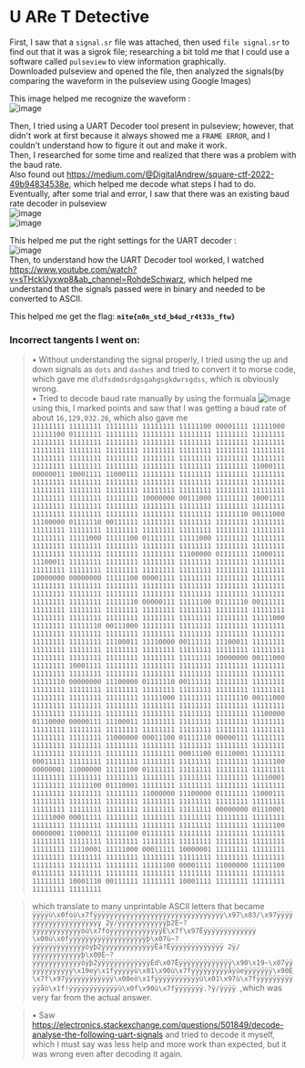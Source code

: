 # U ARe T Detective
First, I saw that a `signal.sr` file was attached, then used `file signal.sr` to find out that it was a sigrok file; researching a bit told me that I could use a software called `pulseview` to view information graphically.   
Downloaded pulseview and opened the file, then analyzed the signals(by comparing the waveform in the pulseview using Google Images)   

This image helped me recognize the waveform :   
![image](https://github.com/user-attachments/assets/e3daf064-21ed-4383-8c62-811aac6afdfd) 

Then, I tried using a UART Decoder tool present in pulseview; however, that didn't work at first because it always showed me a `FRAME ERROR`, and I couldn't understand how to figure it out and make it work.     
Then, I researched for some time and realized that there was a problem with the baud rate.    
Also found out https://medium.com/@DigitalAndrew/square-ctf-2022-49b94834538e, which helped me decode what steps I had to do.
Eventually, after some trial and error, I saw that there was an existing baud rate decoder in pulseview   
![image](https://github.com/user-attachments/assets/44ea55bd-fca2-4d34-81f2-e212506a47c8)    
![image](https://github.com/user-attachments/assets/2f04fcbd-0e7f-4ad5-82a6-494147c48c02)    

This helped me put the right settings for the UART decoder :    
![image](https://github.com/user-attachments/assets/1f4ff8a4-8a41-4de7-afe1-d2c0b9afccfb)   
Then, to understand how the UART Decoder tool worked, I watched https://www.youtube.com/watch?v=sTHckUyxwp8&ab_channel=RohdeSchwarz, which helped me understand that the signals passed were in binary and needed to be converted to ASCII.

This helped me get the flag: **`nite{n0n_std_b4ud_r4t33s_ftw}`**   































### Incorrect tangents I went on:
> • Without understanding the signal properly, I tried using the up and down signals as `dots` and `dashes` and tried to convert it to morse code, which gave me `dldfsdmdsrdgsgahgsgkdwrsgdss`, which is obviously wrong.      
> • Tried to decode baud rate manually by using the formuala
![image](https://github.com/user-attachments/assets/614a70fd-b159-4b34-8b59-224172cb2719)   
using this, I marked points and saw that I was getting a baud rate of about `16,129,032.26`, which also gave me        
`11111111 11111111 11111111 11111111 11111100 00001111 11111000 11111100
01111111 11111111 11111111 11111111 11111111 11111111 11111111 11111111
11111111 11111111 11111111 11111111 11111111 11111111 11111111 11111111
11111111 11111111 11111111 11111111 11111111 11111111 11111111 11111111
11111111 11111111 11111111 11111111 11111111 11111111 11111111 11111111
11111111 11000111 00000011 10001111 11000111 11111111 11111111 11111111
11111111 11111111 11111111 11111111 11111111 11111111 11111111 11111111
11111111 11111111 11111111 11111111 11111111 11111111 11111111 11111111
11111111 11111111 10000000 00111000 11111111 10001111 11111111 11111111
11111111 11111111 11111111 11111111 11111111 11111111 11111111 11111111
11111111 11111111 11111110 00111000 11100000 01111110 00111111 11111111
11111111 11111111 11111111 11111111 11111111 11111111 11111111 11111111
11111111 11111111 11111111 11111000 11111100 01111111 11111000 11111111
11111111 11111111 11111111 11111111 11111111 11111111 11111111 11111111
11111111 11111111 11111111 11111111 11100000 01111111 11000111 11100011
11111111 11111111 11111111 11111111 11111111 11111111 11111111 11111111
11111111 11111111 11111111 11111111 11111111 10000000 00000000 11111100
00001111 11111111 11111111 11111111 11111111 11111111 11111111 11111111
11111111 11111111 11111111 11111111 11111111 11111111 11111111 11111111
11111111 11111111 11111111 11111111 11111110 00000111 11111100 01111110
00111111 11111111 11111111 11111111 11111111 11111111 11111111 11111111
11111111 11111111 11111111 11111111 11111111 11111111 11111000 11111111
11111110 00111000 11111111 11111111 11111111 11111111 11111111 11111111
11111111 11111111 11111111 11111111 11111111 11111111 11111111 11100011
11110000 00111111 11100011 11111111 11111111 11111111 11111111 11111111
11111111 11111111 11111111 11111111 11111111 11111111 11111111 11111111
10000000 00111000 11111111 10001111 11111111 11111111 11111111 11111111
11111111 11111111 11111111 11111111 11111111 11111111 11111111 11111111
11111110 00000000 11100000 01111110 00111111 11111111 11111111 11111111
11111111 11111111 11111111 11111111 11111111 11111111 11111111 11111111
11111111 11111000 11111111 11111110 00111000 11111111 11111111 11111111
11111111 11111111 11111111 11111111 11111111 11111111 11111111 11111111
11111111 11111111 11100000 01110000 00000111 11100011 11111111 11111111
11111111 11111111 11111111 11111111 11111111 11111111 11111111 11111111
11111111 11111111 11111111 11000000 00011100 01111110 00000111 11111111
11111111 11111111 11111111 11111111 11111111 11111111 11111111 11111111
11111111 11111111 11111111 00011100 01110001 11111111 00011111 11111111
11111111 11111111 11111111 11111111 11111100 00000001 11000000 11111100
01111111 11111111 11111111 11111111 11111111 11111111 11111111 11111111
11111111 11111111 11110001 11111111 11111100 01110001 11111111 11111111
11111111 11111111 11111111 11111111 11111111 11000000 11100000 01111111
11000111 11111111 11111111 11111111 11111111 11111111 11111111 11111111
11111111 11111111 11111111 11111111 11111111 00000000 01110001 11111000
00011111 11111111 11111111 11111111 11111111 11111111 11111111 11111111
11111111 11111111 11111111 11111111 11111100 00000001 11000111 11111100
01111111 11111111 11111111 11111111 11111111 11111111 11111111 11111111
11111111 11111111 11111111 11111111 11110001 11111000 00011111 10000001
11111111 11111111 11111111 11111111 11111111 11111111 11111111 11111111
11111111 11111111 11111111 11111111 11111100 00001111 11000000 11111100
01111111 11111111 11111111 11111111 11111111 11111111 11111111 11111111
10001110 00111111 11111111 10001111 11111111 11111111 11111111 11111111
`

> which translate to many unprintable ASCII letters that became `ÿÿÿÿù\x0fòù\x7fÿÿÿÿÿÿÿÿÿÿÿÿÿÿÿÿÿÿÿÿÿÿÿÿÿÿÿÿÿÿÿÿ\x97\x03/\x97ÿÿÿÿÿÿÿÿÿÿÿÿÿÿÿÿÿÿÿÿÿ 2ÿ/ÿÿÿÿÿÿÿÿÿÿÿÿþ2È~?ÿÿÿÿÿÿÿÿÿÿÿÿòù\x7fòÿÿÿÿÿÿÿÿÿÿÿÿÿÈ\x7f\x97Ëÿÿÿÿÿÿÿÿÿÿÿÿÿ \x00ù\x0fÿÿÿÿÿÿÿÿÿÿÿÿÿÿÿÿÿÿÿþ\x07ù~?ÿÿÿÿÿÿÿÿÿÿÿÿÿòÿþ2ÿÿÿÿÿÿÿÿÿÿÿÿÿËä?Ëÿÿÿÿÿÿÿÿÿÿÿÿÿ 2ÿ/ÿÿÿÿÿÿÿÿÿÿÿÿþ\x00È~?ÿÿÿÿÿÿÿÿÿÿÿÿòÿþ2ÿÿÿÿÿÿÿÿÿÿÿÿÿÈd\x07Ëÿÿÿÿÿÿÿÿÿÿÿÿÿ\x90\x19~\x07ÿÿÿÿÿÿÿÿÿÿÿÿ\x19eÿ\x1fÿÿÿÿÿù\x01\x90ù\x7fÿÿÿÿÿÿÿÿÿåÿùeÿÿÿÿÿÿÿ\x90È\x7f\x97ÿÿÿÿÿÿÿÿÿÿÿÿ\x00eò\x1fÿÿÿÿÿÿÿÿÿÿÿù\x01\x97ù\x7fÿÿÿÿÿÿÿÿÿÿÿåò\x1f!ÿÿÿÿÿÿÿÿÿÿÿÿù\x0f\x90ù\x7fÿÿÿÿÿÿÿ.?ÿ/ÿÿÿÿ
`,which was very far from the actual answer.

> • Saw https://electronics.stackexchange.com/questions/501849/decode-analyse-the-following-uart-signals and tried to decode it myself, which I must say was less help and more work than expected, but it was wrong even after decoding it again.
> 
> 
